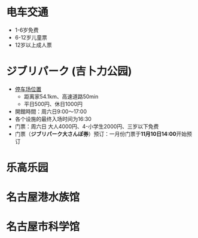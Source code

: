 # 电车交通
- 1-6岁免费
- 6-12岁儿童票
- 12岁以上成人票
  
# ジブリパーク (吉卜力公园)
- [停车场位置](https://maps.app.goo.gl/AmzWBoDAFSM5QP598)
  - 距离家54.1km、高速道路50min
  - 平日500円、休日1000円
- 開館時間：周六日9:00～17:00
- 各个设施的最终入场时间为16:30
- 门票：周六日 大人4000円、4-小学生2000円、三岁以下免费
- 门票（**ジブリパーク大さんぽ券**）预订：一月份门票于**11月10日14:00**开始预订
  
# 乐高乐园
# 名古屋港水族馆
# 名古屋市科学馆
